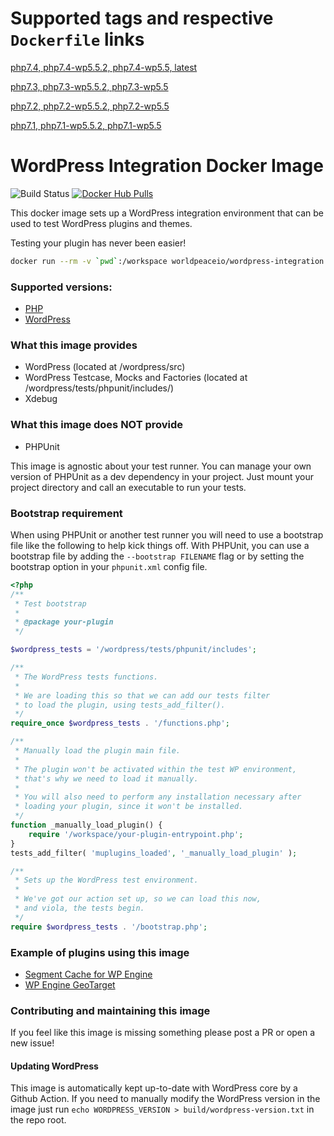 # Supported tags and respective `Dockerfile` links
[php7.4, php7.4-wp5.5.2, php7.4-wp5.5, latest](https://github.com/nateinaction/wordpress-integration/blob/master/Dockerfile)

[php7.3, php7.3-wp5.5.2, php7.3-wp5.5](https://github.com/nateinaction/wordpress-integration/blob/master/Dockerfile)

[php7.2, php7.2-wp5.5.2, php7.2-wp5.5](https://github.com/nateinaction/wordpress-integration/blob/master/Dockerfile)

[php7.1, php7.1-wp5.5.2, php7.1-wp5.5](https://github.com/nateinaction/wordpress-integration/blob/master/Dockerfile)


# WordPress Integration Docker Image
![Build Status](https://github.com/worldpeaceio/wordpress-integration/workflows/Build/badge.svg)
[![Docker Hub Pulls](https://img.shields.io/docker/pulls/worldpeaceio/wordpress-integration.svg)](https://hub.docker.com/r/worldpeaceio/wordpress-integration)

This docker image sets up a WordPress integration environment that can be used to test WordPress plugins and themes.

Testing your plugin has never been easier!

```bash
docker run --rm -v `pwd`:/workspace worldpeaceio/wordpress-integration ./vendor/bin/phpunit ./test-dir
```

### Supported versions:
- [PHP](https://make.wordpress.org/core/handbook/references/php-compatibility-and-wordpress-versions/)
- [WordPress](https://codex.wordpress.org/Supported_Versions)

### What this image provides

- WordPress (located at /wordpress/src)
- WordPress Testcase, Mocks and Factories (located at /wordpress/tests/phpunit/includes/)
- Xdebug

### What this image does NOT provide

- PHPUnit

This image is agnostic about your test runner. You can manage your own version of PHPUnit as a dev dependency in your project. Just mount your project directory and call an executable to run your tests.

### Bootstrap requirement

When using PHPUnit or another test runner you will need to use a bootstrap file like the following to help kick things off. With PHPUnit, you can use a bootstrap file by adding the `--bootstrap FILENAME` flag or by setting the bootstrap option in your `phpunit.xml` config file.

```php
<?php
/**
 * Test bootstrap
 *
 * @package your-plugin
 */

$wordpress_tests = '/wordpress/tests/phpunit/includes';

/**
 * The WordPress tests functions.
 *
 * We are loading this so that we can add our tests filter
 * to load the plugin, using tests_add_filter().
 */
require_once $wordpress_tests . '/functions.php';

/**
 * Manually load the plugin main file.
 *
 * The plugin won't be activated within the test WP environment,
 * that's why we need to load it manually.
 *
 * You will also need to perform any installation necessary after
 * loading your plugin, since it won't be installed.
 */
function _manually_load_plugin() {
	require '/workspace/your-plugin-entrypoint.php';
}
tests_add_filter( 'muplugins_loaded', '_manually_load_plugin' );

/**
 * Sets up the WordPress test environment.
 *
 * We've got our action set up, so we can load this now,
 * and viola, the tests begin.
 */
require $wordpress_tests . '/bootstrap.php';
```

### Example of plugins using this image

- [Segment Cache for WP Engine](https://github.com/nateinaction/segment-cache-for-wp-engine)
- [WP Engine GeoTarget](https://github.com/wpengine/geoip)

### Contributing and maintaining this image

If you feel like this image is missing something please post a PR or open a new issue!

#### Updating WordPress

This image is automatically kept up-to-date with WordPress core by a Github Action. If you need to manually modify the WordPress version in the image just run `echo WORDPRESS_VERSION > build/wordpress-version.txt` in the repo root.
